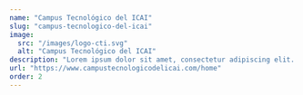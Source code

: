 ```yaml
---
name: "Campus Tecnológico del ICAI"
slug: "campus-tecnologico-del-icai"
image:
  src: "/images/logo-cti.svg"
  alt: "Campus Tecnológico del ICAI"
description: "Lorem ipsum dolor sit amet, consectetur adipiscing elit. Nulla erat erat, tempus sit amet purus ut, dignissim lacinia mauris. Donec ultricies quam non aliquam porta. Maecenas ultricies felis odio, vitae dictum risus iaculis at."
url: "https://www.campustecnologicodelicai.com/home"
order: 2
---
```

